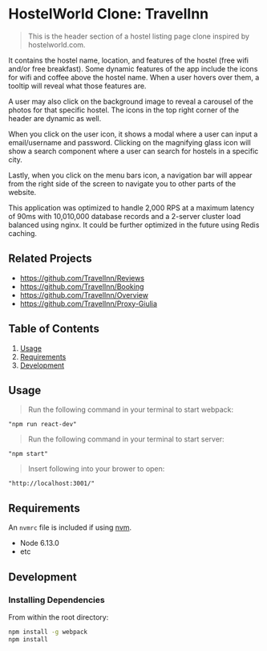 # HostelWorld Clone: TravelInn

> This is the header section of a hostel listing page clone inspired by hostelworld.com.

It contains the hostel name, location, and features of the hostel (free wifi and/or free breakfast). Some dynamic features of the app include the icons for wifi and coffee above the hostel name. When a user hovers over them, a tooltip will reveal what those features are.

A user may also click on the background image to reveal a carousel of the photos for that specific hostel. The icons in the top right corner of the header are dynamic as well.

When you click on the user icon, it shows a modal where a user can input a email/username and password. Clicking on the magnifying glass icon will show a search component where a user can search for hostels in a specific city.

Lastly, when you click on the menu bars icon, a navigation bar will appear from the right side of the screen to navigate you to other parts of the website.

This application was optimized to handle 2,000 RPS at a maximum latency of 90ms with 10,010,000 database records and a 2-server cluster load balanced using nginx. It could be further optimized in the future using Redis caching.

## Related Projects

-   https://github.com/TravelInn/Reviews
-   https://github.com/TravelInn/Booking
-   https://github.com/TravelInn/Overview
-   https://github.com/TravelInn/Proxy-Giulia

## Table of Contents

1.  [Usage](#Usage)
1.  [Requirements](#requirements)
1.  [Development](#development)

## Usage

> Run the following command in your terminal to start webpack:

    "npm run react-dev"

> Run the following command in your terminal to start server:

    "npm start"

> Insert following into your brower to open:

    "http://localhost:3001/"

## Requirements

An `nvmrc` file is included if using [nvm](https://github.com/creationix/nvm).

-   Node 6.13.0
-   etc

## Development

### Installing Dependencies

From within the root directory:

```sh
npm install -g webpack
npm install
```
